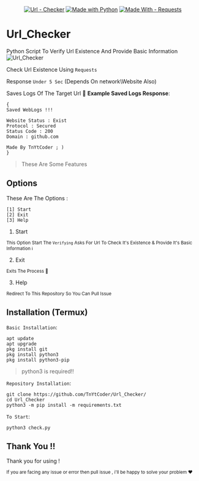 <p align="center">
  <a href="https://github.com/TnYtCoder/Url_Checker/"><img src="https://img.shields.io/badge/Url-Checker-green?logo=GitHub&logoColor=green" alt="Url - Checker"></a>
  <a href="https://python.org" title="Go to Python homepage"><img src="https://img.shields.io/badge/Python-%3E=3.6-blue?logo=python&logoColor=white" alt="Made with Python"></a>
  <a href="https://pypi.org/project/requests/"><img src="https://img.shields.io/badge/Made_With-Requests-green?style=for-the-badge&logo=Python&logoColor=green" alt="Made With - Requests"></a>
</p>

# Url_Checker
Python Script To Verify Url Existence And Provide Basic Information 
![Url_Checker](https://github.com/TnYtCoder/Url_Checker/assets/115485810/15d56ba8-fe2c-4818-abee-20ed45e8d02a)

Check Url Existence Using `Requests`

Response `Under 5 Sec` (Depends On network\Website Also)

Saves Logs Of The Target Url 📑
__Example Saved Logs Response__:
```
{
Saved WebLogs !!!

Website Status : Exist
Protocol : Secured
Status Code : 200
Domain : github.com

Made By TnYtCoder ; )
}
```

> These Are Some Features

## Options 
These Are The Options :
```
[1] Start
[2] Exit
[3] Help
```

1. Start

<sub>This Option Start The `Verifying`
Asks For Url To Check It's Existence & Provide It's Basic Information ℹ️</sub>

2. Exit

<sub>Exits The Process 🚷 </sub>

3. Help

<sub>Redirect To This Repository So You Can Pull Issue</sub>

## Installation (Termux)
`Basic Installation`:
```
apt update
apt upgrade
pkg install git
pkg install python3
pkg install python3-pip
```
> python3 is required!!

`Repository Installation`:
```
git clone https://github.com/TnYtCoder/Url_Checker/
cd Url_Checker
python3 -m pip install -m requirements.txt
```

`To Start`:
```
python3 check.py
```

## Thank You !!
Thank you for using !

<sub>If you are facing any issue or error then pull issue , i'll be happy to solve your problem ❤️</sub>

